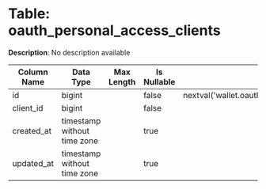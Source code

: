# Table: oauth_personal_access_clients

**Description**: No description available

| Column Name | Data Type | Max Length | Is Nullable | Default | Primary Key | Foreign Key |
|-------------|-----------|------------|-------------|---------|-------------|-------------|
| id | bigint |  | false | nextval('wallet.oauth_personal_access_clients_id_seq'::regclass) | oauth_personal_access_clients | oauth_personal_access_clients |
| client_id | bigint |  | false |  |  |  |
| created_at | timestamp without time zone |  | true |  |  |  |
| updated_at | timestamp without time zone |  | true |  |  |  |
